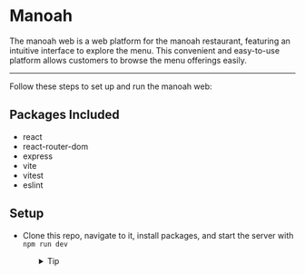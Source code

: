 # Manoah

The manoah web is a web platform for the manoah restaurant, featuring an intuitive interface to explore the menu. This convenient and easy-to-use platform allows customers to browse the menu offerings easily.

---
Follow these steps to set up and run the manoah web:

## Packages Included

- react
- react-router-dom
- express
- vite
- vitest
- eslint

## Setup

- Clone this repo, navigate to it, install packages, and start the server with `npm run dev`
  <details style="padding-left: 2em">
    <summary>Tip</summary>

    ```sh
    npm install
    npm run dev
    ```
  </details>


